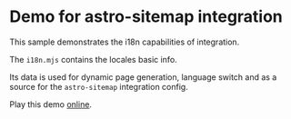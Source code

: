 # Demo for astro-sitemap integration

This sample demonstrates the i18n capabilities of integration.

The `i18n.mjs` contains the locales basic info.

Its data is used for dynamic page generation, language switch and as a source for the `astro-sitemap` integration config.

Play this demo [online](https://stackblitz.com/fork/github/alextim/astro-lib/tree/main/examples/sitemap/i18n).
